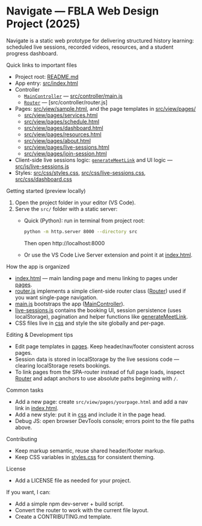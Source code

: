 # Navigate — FBLA Web Design Project (2025)

Navigate is a static web prototype for delivering structured history learning: scheduled live sessions, recorded videos, resources, and a student progress dashboard.

Quick links to important files
- Project root: [README.md](README.md)
- App entry: [src/index.html](src/index.html)
- Controller
  - [`MainController`](src/controller/main.js) — [src/controller/main.js](src/controller/main.js)
  - [`Router`](src/controller/router.js) — [src/controller/router.js]
- Pages: [src/view/sample.html](src/view/sample.html), and the page templates in [src/view/pages/](src/view/pages/)
  - [src/view/pages/services.html](src/view/pages/services.html)
  - [src/view/pages/schedule.html](src/view/pages/schedule.html)
  - [src/view/pages/dashboard.html](src/view/pages/dashboard.html)
  - [src/view/pages/resources.html](src/view/pages/resources.html)
  - [src/view/pages/about.html](src/view/pages/about.html)
  - [src/view/pages/live-sessions.html](src/view/pages/live-sessions.html)
  - [src/view/pages/join-session.html](src/view/pages/join-session.html)
- Client-side live sessions logic: [`generateMeetLink`](src/js/live-sessions.js) and UI logic — [src/js/live-sessions.js](src/js/live-sessions.js)
- Styles: [src/css/styles.css](src/css/styles.css), [src/css/live-sessions.css](src/css/live-sessions.css), [src/css/dashboard.css](src/css/dashboard.css)

Getting started (preview locally)
1. Open the project folder in your editor (VS Code).
2. Serve the `src/` folder with a static server:
   - Quick (Python): run in terminal from project root:
     
     ```sh
     python -m http.server 8000 --directory src
     ```
     
     Then open http://localhost:8000
   - Or use the VS Code Live Server extension and point it at [index.html](http://_vscodecontentref_/0).

How the app is organized
- [index.html](http://_vscodecontentref_/1) — main landing page and menu linking to pages under [pages](http://_vscodecontentref_/2).
- [router.js](http://_vscodecontentref_/3) implements a simple client-side router class ([Router](http://_vscodecontentref_/4)) used if you want single-page navigation.
- [main.js](http://_vscodecontentref_/5) bootstraps the app ([MainController](http://_vscodecontentref_/6)).
- [live-sessions.js](http://_vscodecontentref_/7) contains the booking UI, session persistence (uses localStorage), pagination and helper functions like [generateMeetLink](http://_vscodecontentref_/8).
- CSS files live in [css](http://_vscodecontentref_/9) and style the site globally and per-page.

Editing & Development tips
- Edit page templates in [pages](http://_vscodecontentref_/10). Keep header/nav/footer consistent across pages.
- Session data is stored in localStorage by the live sessions code — clearing localStorage resets bookings.
- To link pages from the SPA-router instead of full page loads, inspect [Router](http://_vscodecontentref_/11) and adapt anchors to use absolute paths beginning with `/`.

Common tasks
- Add a new page: create `src/view/pages/yourpage.html` and add a nav link in [index.html](http://_vscodecontentref_/12).
- Add a new style: put it in [css](http://_vscodecontentref_/13) and include it in the page head.
- Debug JS: open browser DevTools console; errors point to the file paths above.

Contributing
- Keep markup semantic, reuse shared header/footer markup.
- Keep CSS variables in [styles.css](http://_vscodecontentref_/14) for consistent theming.

License
- Add a LICENSE file as needed for your project.

If you want, I can:
- Add a simple npm dev-server + build script.
- Convert the router to work with the current file layout.
- Create a CONTRIBUTING.md template.
